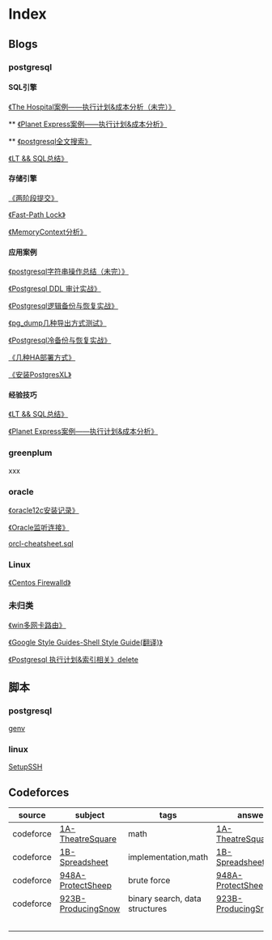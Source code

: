 # Index

## Blogs

### postgresql

#### SQL引擎

[《The Hospital案例——执行计划&成本分析（未完）》](src/sql-exec-hospital.md)

** [《Planet Express案例——执行计划&成本分析》](src/sql-exec-planetexpress.md)

** [《postgresql全文搜索》](src/pgsql-sql-fulltextsearch.md)

[《LT && SQL总结》](src/sql-exec-leetcode.md)

#### 存储引擎

[《两阶段提交》](src/pgsql-kp-twophase.md)

[《Fast-Path Lock》](src/pgsql-kp-fastpath.md)

[《MemoryContext分析》](src/pgsql-internal-memorycontext.md)

#### 应用案例

[《postgresql字符串操作总结（未完）》](src/pgsql-sql-string.md)

[《Postgresql DDL 审计实战》](src/pgsql-sql-ddlaudit.md)

[《Postgresql逻辑备份与恢复实战》](src/pgsql-fun-pgdumpbackup.md)

[《pg_dump几种导出方式测试》](src/pgsql-fun-pgdump.md)

[《Postgresql冷备份与恢复实战》](src/pgsql-fun-offlinebackup.md)

[《几种HA部署方式》](src/pgsql-fun-ha.md)

[《安装PostgresXL》](src/pgsql-deploy-xl.md)

#### 经验技巧

[《LT && SQL总结》](src/sql-exec-leetcode.md)

[《Planet Express案例——执行计划&成本分析》](src/sql-exec-planetexpress.md)




### greenplum

xxx

### oracle

[《oracle12c安装记录》](src/orcl-deploy-12c.md)

[《Oracle监听连接》](src/orcl-fun-lsnrctl.md)

[orcl-cheatsheet.sql](src/orcl-cheatsheet.sql)

### Linux

[《Centos Firewalld》](src/linux-centos-firewalld.md)

### 未归类

[《win多网卡路由》](src/utils-win-doalnetwordcardrounting.md)

[《Google Style Guides-Shell Style Guide(翻译)》](src/shell-style.md)



[《Postgresql 执行计划&索引相关》delete](src/pgsql-fun-explain.md)

## 脚本

### postgresql

[genv](scripts/genv)

### linux

[SetupSSH](scripts/SetupSSH)









## Codeforces

| source    | subject                                  | tags                           | answer                                   | note |
| --------- | ---------------------------------------- | ------------------------------ | ---------------------------------------- | ---- |
| codeforce | [1A-TheatreSquare](http://codeforces.com/problemset/problem/1/A) | math                           | [1A-TheatreSquare.cc](codeforces/1A-TheatreSquare.cc) |      |
| codeforce | [1B-Spreadsheet](http://codeforces.com/problemset/problem/1/B) | implementation,math            | [1B-Spreadsheet.cc](codeforces/1B-Spreadsheet.cc) |      |
| codeforce | [948A-ProtectSheep](http://codeforces.com/problemset/problem/948/A) | brute force                    | [948A-ProtectSheep.cc](codeforces/948A-ProtectSheep.cc) |      |
| codeforce | [923B-ProducingSnow](http://codeforces.com/problemset/problem/923/B) | binary search, data structures | [923B-ProducingSnow.cc](codeforces/923B-ProducingSnow.cc) |      |
|           |                                          |                                |                                          |      |
|           |                                          |                                |                                          |      |
|           |                                          |                                |                                          |      |
|           |                                          |                                |                                          |      |
|           |                                          |                                |                                          |      |
